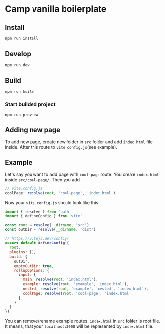 # Camp vanilla boilerplate

## Install

```bash
npm run install
```

## Develop

```bash
npm run dev
```

## Build

```bash
npm run build
```

### Start builded project

```bash
npm run preview
```

## Adding new page

To add new page, create new folder in `src` folder and add `index.html` file inside.
After this route to `vite.config.js`(see example).

## Example

Let's say you want to add page with `cool-page` route. You create `index.html` inside  `src/cool-page/`.
Then you add

```js
// vite.config.js
coolPage: resolve(root, 'cool-page', 'index.html')
```

Now your `vite.config.js` should look like this:

```js
import { resolve } from 'path'
import { defineConfig } from 'vite'

const root = resolve(__dirname, 'src')
const outDir = resolve(__dirname, 'dist')

// https://vitejs.dev/config/
export default defineConfig({
  root,
  plugins: [],
  build: {
    outDir,
    emptyOutDir: true,
    rollupOptions: {
      input: {
        main: resolve(root, 'index.html'),
        example: resolve(root, 'example', 'index.html'),
        nested: resolve(root, 'example', 'nested', 'index.html'),
        coolPage: resolve(root, 'cool-page', 'index.html')
      }
    }
  }
})
```

You can remove/rename example routes. `index.html` in `src` folder is root file. It means, that your `localhost:3000` will be represented by `index.html` file.
